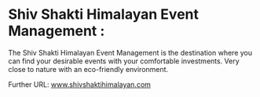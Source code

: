 # Shiv Shakti Himalayan Event Management : 

The Shiv Shakti Himalayan Event Management is the destination where you can find your desirable events with your comfortable investments. Very close to nature with an eco-friendly environment.

Further URL: www.shivshaktihimalayan.com
